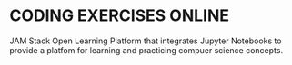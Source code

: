 # CODING EXERCISES ONLINE

JAM Stack Open Learning Platform that integrates Jupyter Notebooks to provide a platfom for learning and practicing compuer science concepts.
